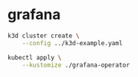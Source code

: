 # grafana

```sh
k3d cluster create \
    --config ../k3d-example.yaml

kubectl apply \
    --kustomize ./grafana-operator
```
